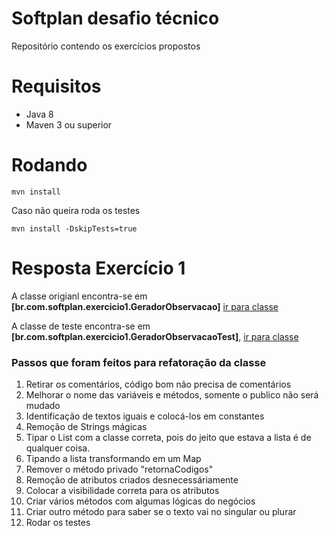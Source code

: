 # Softplan desafio técnico
Repositório contendo os exercícios propostos

# Requisitos
* Java 8
* Maven 3 ou superior

# Rodando

`mvn install`

Caso não queira roda os testes

`mvn install -DskipTests=true`

# Resposta Exercício 1

A classe origianl encontra-se em **[br.com.softplan.exercicio1.GeradorObservacao]** [ir para classe](https://github.com/gtorre2/softplan_desafio_tecnico/blob/master/Desafio/src/main/java/br/com/softplan/exercicio1/GeradorObservacao.java)

A classe de teste encontra-se em **[br.com.softplan.exercicio1.GeradorObservacaoTest]**, [ir para classe](https://github.com/gtorre2/softplan_desafio_tecnico/blob/master/Desafio/src/test/java/br/com/softplan/exercicio1/GeradorObservacaoTest.java)

### Passos que foram feitos para refatoração da classe

1. Retirar os comentários, código bom não precisa de comentários
2. Melhorar o nome das variáveis e métodos, somente o publico não será mudado
3. Identificação de textos iguais e colocá-los em constantes
4. Remoção de Strings mágicas
5. Tipar o List com a classe correta, pois do jeito que estava a lista é de qualquer coisa.
6. Tipando a lista transformando em um Map 
7. Remover o método privado "retornaCodigos"
8. Remoção de atributos criados desnecessáriamente
9. Colocar a visibilidade correta para os atributos
10. Criar vários métodos com algumas lógicas do negócios
11. Criar outro método para saber se o texto vai no singular ou plurar
11. Rodar os testes